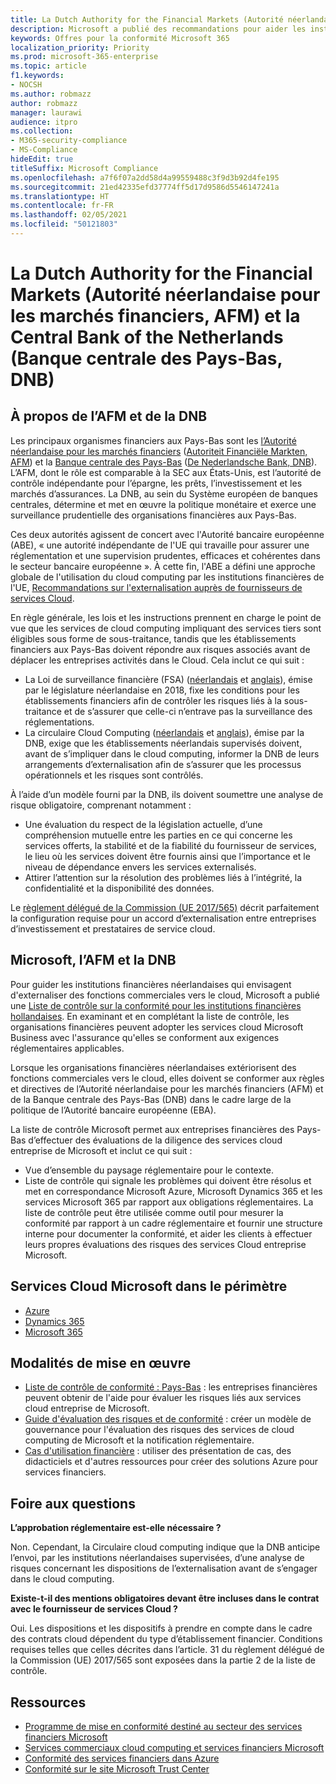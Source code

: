 ```yaml
---
title: La Dutch Authority for the Financial Markets (Autorité néerlandaise pour les marchés financiers, AFM) et la Central Bank of the Netherlands (Banque centrale des Pays-Bas, DNB)
description: Microsoft a publié des recommandations pour aider les institutions financières aux Pays-Bas avec l’adoption de Cloud.
keywords: Offres pour la conformité Microsoft 365
localization_priority: Priority
ms.prod: microsoft-365-enterprise
ms.topic: article
f1.keywords:
- NOCSH
ms.author: robmazz
author: robmazz
manager: laurawi
audience: itpro
ms.collection:
- M365-security-compliance
- MS-Compliance
hideEdit: true
titleSuffix: Microsoft Compliance
ms.openlocfilehash: a7f6f07a2dd58d4a99559488c3f9d3b92d4fe195
ms.sourcegitcommit: 21ed42335efd37774ff5d17d9586d5546147241a
ms.translationtype: HT
ms.contentlocale: fr-FR
ms.lasthandoff: 02/05/2021
ms.locfileid: "50121803"
---
```

# <a name="dutch-authority-for-the-financial-markets-and-the-central-bank-of-the-netherlands"></a>La Dutch Authority for the Financial Markets (Autorité néerlandaise pour les marchés financiers, AFM) et la Central Bank of the Netherlands (Banque centrale des Pays-Bas, DNB)

## <a name="about-the-afm-and-dnb"></a>À propos de l’AFM et de la DNB

Les principaux organismes financiers aux Pays-Bas sont les [l’Autorité néerlandaise pour les marchés financiers](https://afm.nl/en) ([Autoriteit Financiële Markten, AFM](https://afm.nl/)) et la [Banque centrale des Pays-Bas](https://www.dnb.nl/en/home/index.jsp) ([De Nederlandsche Bank, DNB](https://www.dnb.nl/home/)). L’AFM, dont le rôle est comparable à la SEC aux États-Unis, est l’autorité de contrôle indépendante pour l’épargne, les prêts, l’investissement et les marchés d’assurances. La DNB, au sein du Système européen de banques centrales, détermine et met en œuvre la politique monétaire et exerce une surveillance prudentielle des organisations financières aux Pays-Bas.  
  
Ces deux autorités agissent de concert avec l'Autorité bancaire européenne (ABE), « une autorité indépendante de l'UE qui travaille pour assurer une réglementation et une supervision prudentes, efficaces et cohérentes dans le secteur bancaire européenne ». À cette fin, l'ABE a défini une approche globale de l'utilisation du cloud computing par les institutions financières de l'UE, [Recommandations sur l'externalisation auprès de fournisseurs de services Cloud](https://eba.europa.eu/sites/default/documents/files/documents/10180/1848359/c1005743-567e-40fc-a995-d05fb93df5d1/Draft%20Recommendation%20on%20outsourcing%20to%20Cloud%20Service%20%20%28EBA-CP-2017-06%29.pdf ).  
  
En règle générale, les lois et les instructions prennent en charge le point de vue que les services de cloud computing impliquant des services tiers sont éligibles sous forme de sous-traitance, tandis que les établissements financiers aux Pays-Bas doivent répondre aux risques associés avant de déplacer les entreprises activités dans le Cloud. Cela inclut ce qui suit :

- La Loi de surveillance financière (FSA) ([néerlandais](https://wetten.overheid.nl/BWBR0020368/2018-02-09) et [anglais](https://www.toezicht.dnb.nl/en/binaries/51-217291.pdf)), émise par le législature néerlandaise en 2018, fixe les conditions pour les établissements financiers afin de contrôler les risques liés à la sous-traitance et de s’assurer que celle-ci n’entrave pas la surveillance des réglementations.
- La circulaire Cloud Computing ([néerlandais](https://www.toezicht.dnb.nl/binaries/50-224828.pdf) et [anglais](https://www.toezicht.dnb.nl/en/binaries/51-224828.pdf)), émise par la DNB, exige que les établissements néerlandais supervisés doivent, avant de s’impliquer dans le cloud computing, informer la DNB de leurs arrangements d’externalisation afin de s’assurer que les processus opérationnels et les risques sont contrôlés.

À l’aide d’un modèle fourni par la DNB, ils doivent soumettre une analyse de risque obligatoire, comprenant notamment :

- Une évaluation du respect de la législation actuelle, d’une compréhension mutuelle entre les parties en ce qui concerne les services offerts, la stabilité et de la fiabilité du fournisseur de services, le lieu où les services doivent être fournis ainsi que l’importance et le niveau de dépendance envers les services externalisés.
- Attirer l’attention sur la résolution des problèmes liés à l’intégrité, la confidentialité et la disponibilité des données.

Le [règlement délégué de la Commission (UE 2017/565)](https://eur-lex.europa.eu/legal-content/EN/TXT/?uri=CELEX:32017R0565) décrit parfaitement la configuration requise pour un accord d’externalisation entre entreprises d’investissement et prestataires de service cloud.

## <a name="microsoft-and-the-afm-and-dnb"></a>Microsoft, l’AFM et la DNB

Pour guider les institutions financières néerlandaises qui envisagent d'externaliser des fonctions commerciales vers le cloud, Microsoft a publié une [Liste de contrôle sur la conformité pour les institutions financières hollandaises](https://aka.ms/FinServ-Guide-Netherlands). En examinant et en complétant la liste de contrôle, les organisations financières peuvent adopter les services cloud Microsoft Business avec l'assurance qu'elles se conforment aux exigences réglementaires applicables.  
  
Lorsque les organisations financières néerlandaises extériorisent des fonctions commerciales vers le cloud, elles doivent se conformer aux règles et directives de l’Autorité néerlandaise pour les marchés financiers (AFM) et de la Banque centrale des Pays-Bas (DNB) dans le cadre large de la politique de l’Autorité bancaire européenne (EBA).  
  
La liste de contrôle Microsoft permet aux entreprises financières des Pays-Bas d’effectuer des évaluations de la diligence des services cloud entreprise de Microsoft et inclut ce qui suit :

- Vue d’ensemble du paysage réglementaire pour le contexte.
- Liste de contrôle qui signale les problèmes qui doivent être résolus et met en correspondance Microsoft Azure, Microsoft Dynamics 365 et les services Microsoft 365 par rapport aux obligations réglementaires. La liste de contrôle peut être utilisée comme outil pour mesurer la conformité par rapport à un cadre réglementaire et fournir une structure interne pour documenter la conformité, et aider les clients à effectuer leurs propres évaluations des risques des services Cloud entreprise Microsoft.

## <a name="microsoft-in-scope-cloud-services"></a>Services Cloud Microsoft dans le périmètre

- [Azure](https://aka.ms/AzureCompliance)
- [Dynamics 365](https://aka.ms/d365-compliance-list)
- [Microsoft 365](https://aka.ms/o365-compliance-framework)

## <a name="how-to-implement"></a>Modalités de mise en œuvre

- [Liste de contrôle de conformité : Pays-Bas](https://aka.ms/FinServ-Guide-Netherlands) : les entreprises financières peuvent obtenir de l'aide pour évaluer les risques liés aux services cloud entreprise de Microsoft.
- [Guide d'évaluation des risques et de conformité](https://aka.ms/RiskGovernanceGuide) : créer un modèle de gouvernance pour l'évaluation des risques des services de cloud computing de Microsoft et la notification réglementaire.
- [Cas d'utilisation financière](/azure/industry/financial/) : utiliser des présentation de cas, des didacticiels et d'autres ressources pour créer des solutions Azure pour services financiers.

## <a name="frequently-asked-questions"></a>Foire aux questions

**L’approbation réglementaire est-elle nécessaire ?**

Non. Cependant, la Circulaire cloud computing indique que la DNB anticipe l’envoi, par les institutions néerlandaises supervisées, d’une analyse de risques concernant les dispositions de l’externalisation avant de s’engager dans le cloud computing.

**Existe-t-il des mentions obligatoires devant être incluses dans le contrat avec le fournisseur de services Cloud ?**

Oui. Les dispositions et les dispositifs à prendre en compte dans le cadre des contrats cloud dépendent du type d’établissement financier. Conditions requises telles que celles décrites dans l’article. 31 du règlement délégué de la Commission (UE) 2017/565 sont exposées dans la partie 2 de la liste de contrôle.

## <a name="resources"></a>Ressources

- [Programme de mise en conformité destiné au secteur des services financiers Microsoft](https://aka.ms/FSCP-Print)
- [Services commerciaux cloud computing et services financiers Microsoft](https://servicetrust.microsoft.com/viewpage/financialservicesoverview)
- [Conformité des services financiers dans Azure](https://azure.microsoft.com/resources/videos/azurecon-2015-financial-services-compliance-in-azure/)
- [Conformité sur le site Microsoft Trust Center](https://www.microsoft.com/trust-center/compliance/compliance-overview)
